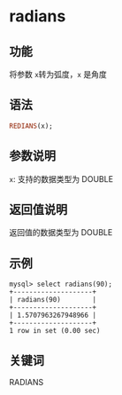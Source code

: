 # radians

## 功能

将参数 `x`转为弧度，`x` 是角度

## 语法

```Haskell
REDIANS(x);
```

## 参数说明

`x`: 支持的数据类型为 DOUBLE

## 返回值说明

返回值的数据类型为 DOUBLE

## 示例

```Plain Text
mysql> select radians(90);
+--------------------+
| radians(90)        |
+--------------------+
| 1.5707963267948966 |
+--------------------+
1 row in set (0.00 sec)
```

## 关键词

RADIANS
